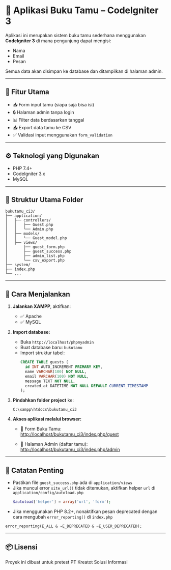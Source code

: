 # 📘 Aplikasi Buku Tamu – CodeIgniter 3

Aplikasi ini merupakan sistem buku tamu sederhana menggunakan **CodeIgniter 3** di mana pengunjung dapat mengisi:
- Nama
- Email
- Pesan

Semua data akan disimpan ke database dan ditampilkan di halaman admin.

---

## 🚀 Fitur Utama

- 📥 Form input tamu (siapa saja bisa isi)
- 🔒 Halaman admin tanpa login
- 📊 Filter data berdasarkan tanggal
- 📤 Export data tamu ke CSV
- ✅ Validasi input menggunakan `form_validation`

---

## ⚙️ Teknologi yang Digunakan

- PHP 7.4+
- CodeIgniter 3.x
- MySQL

---

## 📁 Struktur Utama Folder

```
bukutamu_ci3/
├── application/
│   ├── controllers/
│   │   ├── Guest.php
│   │   └── Admin.php
│   ├── models/
│   │   └── Guest_model.php
│   ├── views/
│       ├── guest_form.php
│       ├── guest_success.php
│       ├── admin_list.php
│       └── csv_export.php
├── system/
├── index.php
└── ...
```

---

## 🧪 Cara Menjalankan

1. **Jalankan XAMPP**, aktifkan:
   - ✅ Apache
   - ✅ MySQL

2. **Import database:**
   - Buka `http://localhost/phpmyadmin`
   - Buat database baru: `bukutamu`
   - Import struktur tabel:
     ```sql
     CREATE TABLE guests (
       id INT AUTO_INCREMENT PRIMARY KEY,
       name VARCHAR(100) NOT NULL,
       email VARCHAR(100) NOT NULL,
       message TEXT NOT NULL,
       created_at DATETIME NOT NULL DEFAULT CURRENT_TIMESTAMP
     );
     ```

3. **Pindahkan folder project** ke:
   ```
   C:\xampp\htdocs\bukutamu_ci3
   ```

4. **Akses aplikasi melalui browser:**

   - 📝 Form Buku Tamu:  
     [http://localhost/bukutamu_ci3/index.php/guest](http://localhost/bukutamu_ci3/index.php/guest)

   - 🔐 Halaman Admin (daftar tamu):  
     [http://localhost/bukutamu_ci3/index.php/admin](http://localhost/bukutamu_ci3/index.php/admin)

---

## 🧯 Catatan Penting

- Pastikan file `guest_success.php` ada di `application/views`
- Jika muncul error `site_url()` tidak ditemukan, aktifkan helper `url` di `application/config/autoload.php`
  ```php
  $autoload['helper'] = array('url', 'form');
  ```
- Jika menggunakan PHP 8.2+, nonaktifkan pesan deprecated dengan cara mengubah `error_reporting()` di `index.php`
```
error_reporting(E_ALL & ~E_DEPRECATED & ~E_USER_DEPRECATED);

```

---

## 📦 Lisensi

Proyek ini dibuat untuk pretest PT Kreatot Solusi Informasi